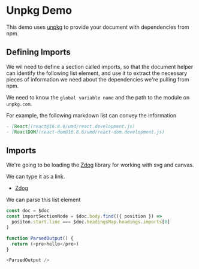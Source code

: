 # Unpkg Demo

This demo uses [unpkg](https://unpkg.com) to provide your document with dependencies from npm.

## Defining Imports 

We wil need to define a section called imports, so that the document helper can identify the following list element,
and use it to extract the necessary pieces of information we need about the dependencies we're pulling from npm.

We need to know the `global variable name` and the path to the module on `unpkg.com`. 

For example, the following markdown list can convey the information

```markdown
- [React](react@16.8.6/umd/react.development.js)
- [ReactDOM](react-dom@16.8.6/umd/react-dom.development.js)
```

## Imports

We're going to be loading the [Zdog](https://zzz.dog) library for working with svg and canvas.

We can type it as a link.

- [Zdog](zdog@1.0.1/js/index.js)

We can parse this list element 

```javascript renderable=true
const doc = $doc
const importSectionNode = $doc.body.find(({ position }) => 
  positon.start.line === $doc.headingsMap.headings.imports[0]
)

function ParsedOutput() {
  return (<pre>hello</pre>)
}

<ParsedOutput />
```